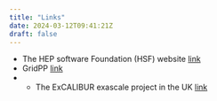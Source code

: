 ```yaml
---
title: "Links"
date: 2024-03-12T09:41:21Z
draft: false
---
```

* The HEP software Foundation (HSF) website [link](https://hepsoftwarefoundation.org/)
* GridPP [link](https://www.gridpp.ac.uk/)
* * The ExCALIBUR exascale project in the UK [link](https://excalibur.ac.uk/)

